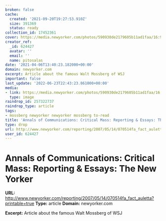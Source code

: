 ```yaml
---
broken: false
cache:
  created: '2021-09-20T19:27:53.910Z'
  size: 391369
  status: ready
collection_id: 17452361
cover: https://media.newyorker.com/photos/590930de2179605b11ad1faa/16:9/w_1280,c_limit/070514_r16213_p646.jpg?mbid=social_retweet
creator_ref:
  _id: 624427
  avatar: ''
  email: ''
  name: pitosalas
date: '2021-04-06T13:40:23.182000+00:00'
domain: newyorker.com
excerpt: Article about the famous Walt Mossberg of WSJ
important: false
last_update: '2022-06-23T22:43:23.861000+00:00'
media:
- link: https://media.newyorker.com/photos/590930de2179605b11ad1faa/16:9/w_1280,c_limit/070514_r16213_p646.jpg?mbid=social_retweet
  type: image
raindrop_id: 257322737
raindrop_type: article
tags:
- mossberg newyorker newyorker mossberg to-read
title: 'Annals of Communications: Critical Mass: Reporting & Essays: The New Yorker'
type: drop
url: http://www.newyorker.com/reporting/2007/05/14/070514fa_fact_auletta?printable=true
user_id: 624427
---
```


# Annals of Communications: Critical Mass: Reporting & Essays: The New Yorker

**URL:** http://www.newyorker.com/reporting/2007/05/14/070514fa_fact_auletta?printable=true
**Type:** article
**Domain:** newyorker.com

**Excerpt:** Article about the famous Walt Mossberg of WSJ
